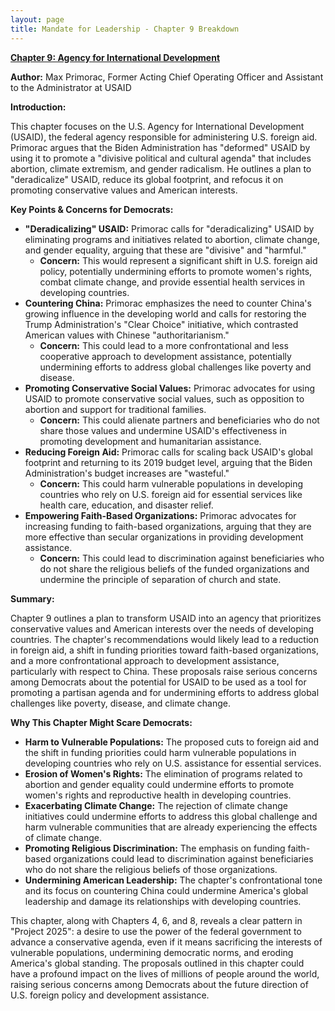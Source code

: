 ```yaml
---
layout: page
title: Mandate for Leadership - Chapter 9 Breakdown
---
```


**[Chapter 9: Agency for International Development](../../documents/project_2025_chapters/chapter_9.pdf)**

**Author:** Max Primorac, Former Acting Chief Operating Officer and Assistant to the Administrator at USAID

**Introduction:**

This chapter focuses on the U.S. Agency for International Development (USAID), the federal agency responsible for administering U.S. foreign aid. Primorac argues that the Biden Administration has "deformed" USAID by using it to promote a "divisive political and cultural agenda" that includes abortion, climate extremism, and gender radicalism. He outlines a plan to "deradicalize" USAID, reduce its global footprint, and refocus it on promoting conservative values and American interests.

**Key Points & Concerns for Democrats:**

* **"Deradicalizing" USAID:** Primorac calls for "deradicalizing" USAID by eliminating programs and initiatives related to abortion, climate change, and gender equality, arguing that these are "divisive" and "harmful."
    * **Concern:** This would represent a significant shift in U.S. foreign aid policy, potentially undermining efforts to promote women's rights, combat climate change, and provide essential health services in developing countries.
* **Countering China:** Primorac emphasizes the need to counter China's growing influence in the developing world and calls for restoring the Trump Administration's "Clear Choice" initiative, which contrasted American values with Chinese "authoritarianism."
    * **Concern:** This could lead to a more confrontational and less cooperative approach to development assistance, potentially undermining efforts to address global challenges like poverty and disease.
* **Promoting Conservative Social Values:** Primorac advocates for using USAID to promote conservative social values, such as opposition to abortion and support for traditional families.
    * **Concern:** This could alienate partners and beneficiaries who do not share those values and undermine USAID's effectiveness in promoting development and humanitarian assistance.
* **Reducing Foreign Aid:** Primorac calls for scaling back USAID's global footprint and returning to its 2019 budget level, arguing that the Biden Administration's budget increases are "wasteful."
    * **Concern:** This could harm vulnerable populations in developing countries who rely on U.S. foreign aid for essential services like health care, education, and disaster relief.
* **Empowering Faith-Based Organizations:** Primorac advocates for increasing funding to faith-based organizations, arguing that they are more effective than secular organizations in providing development assistance.
    * **Concern:** This could lead to discrimination against beneficiaries who do not share the religious beliefs of the funded organizations and undermine the principle of separation of church and state.

**Summary:**

Chapter 9 outlines a plan to transform USAID into an agency that prioritizes conservative values and American interests over the needs of developing countries. The chapter's recommendations would likely lead to a reduction in foreign aid, a shift in funding priorities toward faith-based organizations, and a more confrontational approach to development assistance, particularly with respect to China. These proposals raise serious concerns among Democrats about the potential for USAID to be used as a tool for promoting a partisan agenda and for undermining efforts to address global challenges like poverty, disease, and climate change.

**Why This Chapter Might Scare Democrats:**

* **Harm to Vulnerable Populations:** The proposed cuts to foreign aid and the shift in funding priorities could harm vulnerable populations in developing countries who rely on U.S. assistance for essential services.
* **Erosion of Women's Rights:** The elimination of programs related to abortion and gender equality could undermine efforts to promote women's rights and reproductive health in developing countries.
* **Exacerbating Climate Change:** The rejection of climate change initiatives could undermine efforts to address this global challenge and harm vulnerable communities that are already experiencing the effects of climate change.
* **Promoting Religious Discrimination:** The emphasis on funding faith-based organizations could lead to discrimination against beneficiaries who do not share the religious beliefs of those organizations.
* **Undermining American Leadership:** The chapter's confrontational tone and its focus on countering China could undermine America's global leadership and damage its relationships with developing countries.

This chapter, along with Chapters 4, 6, and 8, reveals a clear pattern in "Project 2025": a desire to use the power of the federal government to advance a conservative agenda, even if it means sacrificing the interests of vulnerable populations, undermining democratic norms, and eroding America's global standing. The proposals outlined in this chapter could have a profound impact on the lives of millions of people around the world, raising serious concerns among Democrats about the future direction of U.S. foreign policy and development assistance. 
